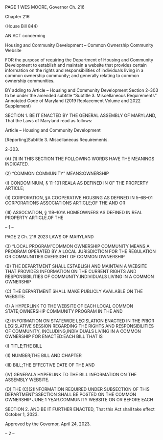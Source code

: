 PAGE 1
WES MOORE, Governor Ch. 216

Chapter 216

(House Bill 844)

AN ACT concerning

Housing and Community Development – Common Ownership Community
Website

FOR the purpose of requiring the Department of Housing and Community Development to
establish and maintain a website that provides certain information on the rights and
responsibilities of individuals living in a common ownership community; and
generally relating to common ownership communities.

BY adding to
Article – Housing and Community Development
Section 2–303 to be under the amended subtitle “Subtitle 3. Miscellaneous
Requirements”
Annotated Code of Maryland
(2019 Replacement Volume and 2022 Supplement)

SECTION 1. BE IT ENACTED BY THE GENERAL ASSEMBLY OF MARYLAND,
That the Laws of Maryland read as follows:

Article – Housing and Community Development

[Reporting]Subtitle 3. Miscellaneous Requirements.

2–303.

(A) (1) IN THIS SECTION THE FOLLOWING WORDS HAVE THE MEANINGS
INDICATED.

(2) “COMMON COMMUNITY” MEANS:OWNERSHIP

(I) CONDOMINIUM, § 11–101 REALA AS DEFINED IN OF THE
PROPERTY ARTICLE;

(II) CORPORATION, §A COOPERATIVE HOUSING AS DEFINED IN
5–6B–01 CORPORATIONS ASSOCIATIONS ARTICLE;OF THE AND OR

(III) ASSOCIATION, § 11B–101A HOMEOWNERS AS DEFINED IN
REAL PROPERTY ARTICLE.OF THE

– 1 –

PAGE 2
Ch. 216 2023 LAWS OF MARYLAND

(3) “LOCAL PROGRAM”COMMON OWNERSHIP COMMUNITY MEANS A
PROGRAM OPERATED BY A LOCAL JURISDICTION FOR THE REGULATION OR
COMMUNITIES.OVERSIGHT OF COMMON OWNERSHIP

(B) THE DEPARTMENT SHALL ESTABLISH AND MAINTAIN A WEBSITE THAT
PROVIDES INFORMATION ON THE CURRENT RIGHTS AND RESPONSIBILITIES OF
COMMUNITY.INDIVIDUALS LIVING IN A COMMON OWNERSHIP

(C) THE DEPARTMENT SHALL MAKE PUBLICLY AVAILABLE ON THE
WEBSITE:

(1) A HYPERLINK TO THE WEBSITE OF EACH LOCAL COMMON
STATE;OWNERSHIP COMMUNITY PROGRAM IN THE AND

(2) INFORMATION ON STATEWIDE LEGISLATION ENACTED IN THE
PRIOR LEGISLATIVE SESSION REGARDING THE RIGHTS AND RESPONSIBILITIES OF
COMMUNITY, INCLUDING,INDIVIDUALS LIVING IN A COMMON OWNERSHIP FOR
ENACTED:EACH BILL THAT IS

(I) TITLE;THE BILL

(II) NUMBER;THE BILL AND CHAPTER

(III) BILL;THE EFFECTIVE DATE OF THE AND

(IV) GENERALA HYPERLINK TO THE BILL INFORMATION ON THE
ASSEMBLY WEBSITE.

(D) THE (C)(2)INFORMATION REQUIRED UNDER SUBSECTION OF THIS
DEPARTMENT’SSECTION SHALL BE POSTED ON THE COMMON OWNERSHIP
JUNE 1 YEAR.COMMUNITY WEBSITE ON OR BEFORE EACH

SECTION 2. AND BE IT FURTHER ENACTED, That this Act shall take effect
October 1, 2023.

Approved by the Governor, April 24, 2023.

– 2 –